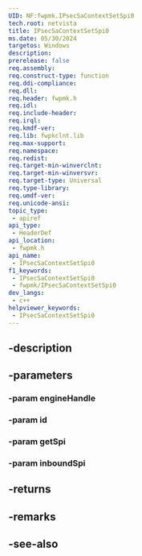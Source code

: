 ```yaml
---
UID: NF:fwpmk.IPsecSaContextSetSpi0
tech.root: netvista
title: IPsecSaContextSetSpi0
ms.date: 05/30/2024
targetos: Windows
description: 
prerelease: false
req.assembly: 
req.construct-type: function
req.ddi-compliance: 
req.dll: 
req.header: fwpmk.h
req.idl: 
req.include-header: 
req.irql: 
req.kmdf-ver: 
req.lib: fwpkclnt.lib
req.max-support: 
req.namespace: 
req.redist: 
req.target-min-winverclnt: 
req.target-min-winversvr: 
req.target-type: Universal
req.type-library: 
req.umdf-ver: 
req.unicode-ansi: 
topic_type:
 - apiref
api_type:
 - HeaderDef
api_location:
 - fwpmk.h
api_name:
 - IPsecSaContextSetSpi0
f1_keywords:
 - IPsecSaContextSetSpi0
 - fwpmk/IPsecSaContextSetSpi0
dev_langs:
 - c++
helpviewer_keywords:
 - IPsecSaContextSetSpi0
---
```


## -description

## -parameters

### -param engineHandle

### -param id

### -param getSpi

### -param inboundSpi

## -returns

## -remarks

## -see-also

